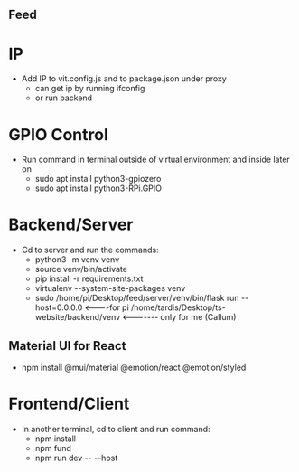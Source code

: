 ## Feed 

# IP
- Add IP to vit.config.js and to package.json under proxy
    - can get ip by running ifconfig
    - or run backend 

# GPIO Control
- Run command in terminal outside of virtual environment and inside later on
    - sudo apt install python3-gpiozero
    - sudo apt install python3-RPi.GPIO

# Backend/Server
- Cd to server and run the commands:
    - python3 -m venv venv
    - source venv/bin/activate
    - pip install -r requirements.txt
    - virtualenv --system-site-packages venv
    - sudo /home/pi/Desktop/feed/server/venv/bin/flask run --host=0.0.0.0 <----for pi
    /home/tardis/Desktop/ts-website/backend/venv  <------- only for me (Callum)

## Material UI for React
- npm install @mui/material @emotion/react @emotion/styled

# Frontend/Client
- In another terminal, cd to client and run command:
    - npm install
    - npm fund
    - npm run dev -- --host  

